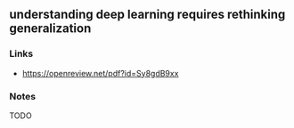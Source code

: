 ## understanding deep learning requires rethinking generalization

### Links

* https://openreview.net/pdf?id=Sy8gdB9xx

### Notes

TODO
